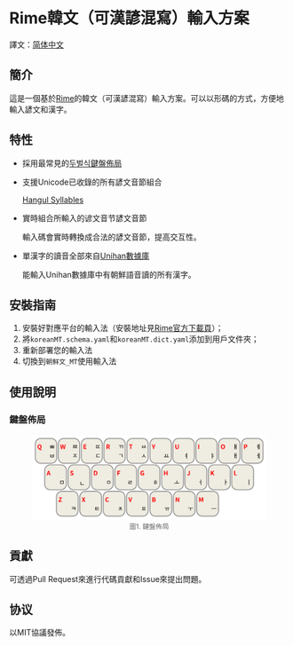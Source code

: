 # Rime韓文（可漢諺混寫）輸入方案

譯文：[简体中文](../README.md)

## 簡介

這是一個基於[Rime](https://rime.im/)的韓文（可漢諺混寫）輸入方案。可以以形碼的方式，方便地輸入諺文和漢字。

## 特性

- 採用最常見的[두벌식鍵盤佈局](https://ko.wikipedia.org/wiki/%EB%91%90%EB%B2%8C%EC%8B%9D_%EC%9E%90%ED%8C%90)


- 支援Unicode已收錄的所有諺文音節組合

  [Hangul Syllables](https://www.unicode.org/charts/PDF/UAC00.pdf)

- 實時組合所輸入的谚文音节諺文音節

  輸入碼會實時轉換成合法的諺文音節，提高交互性。

- 單漢字的讀音全部來自[Unihan數據庫](https://www.unicode.org/charts/unihan.html)

  能輸入Unihan數據庫中有朝鮮語音讀的所有漢字。

## 安裝指南

1. 安裝好對應平台的輸入法（安裝地址見[Rime官方下載頁](https://rime.im/download/)）；
2. 將`koreanMT.schema.yaml`和`koreanMT.dict.yaml`添加到用戶文件夾；
4. 重新部署您的輸入法
5. 切換到`朝鲜文_MT`使用輸入法

## 使用說明

### 鍵盤佈局

<figure>
    <img src="../src/keyboard_layout.svg" alt="圖1. 鍵盤佈局">
    <figcaption style="text-align: center; color: rgba(0, 0, 0, 60%); font-size: 0.85em">圖1. 鍵盤佈局</figcaption>
</figure>

## 貢獻

可透過Pull Request來進行代碼貢獻和Issue來提出問題。

## 协议

以MIT協議發佈。